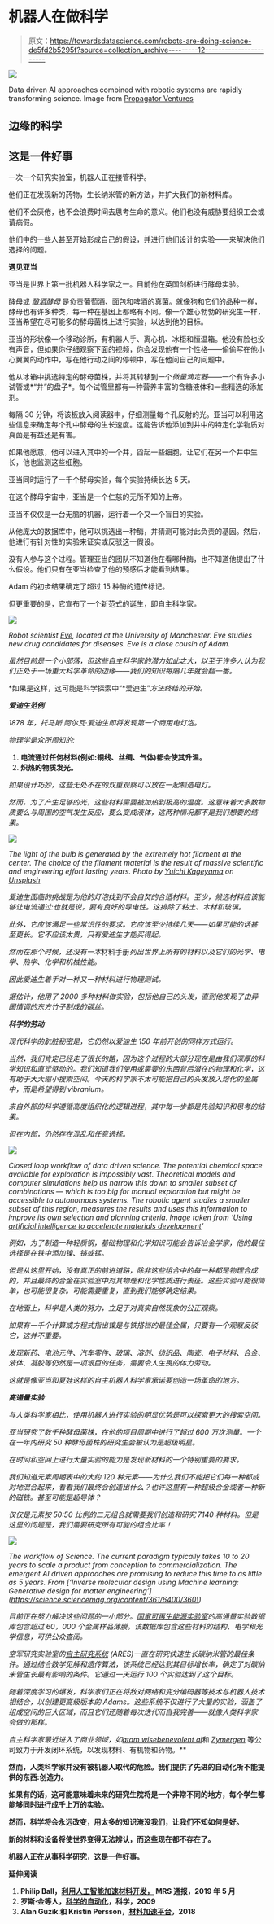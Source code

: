 # 机器人在做科学

> 原文：<https://towardsdatascience.com/robots-are-doing-science-de5fd2b5295f?source=collection_archive---------12----------------------->

![](img/843d4500ef6faed5d098bcd3697229d6.png)

Data driven AI approaches combined with robotic systems are rapidly transforming science. Image from [Propagator Ventures](https://medium.com/@PropagatorVC/why-we-invested-in-kebotix-5568f2516f1a)

## 边缘的科学

## 这是一件好事

一次一个研究实验室，机器人正在接管科学。

他们正在发现新的药物，生长纳米管的新方法，并扩大我们的新材料库。

他们不会厌倦，也不会浪费时间去思考生命的意义。他们也没有威胁要组织工会或请病假。

他们中的一些人甚至开始形成自己的假设，并进行他们设计的实验——来解决他们选择的问题。

**遇见亚当**

亚当是世界上第一批机器人科学家之一。目前他在英国剑桥进行酵母实验。

酵母或 [*酿酒酵母*](https://en.wikipedia.org/wiki/Saccharomyces_cerevisiae) 是负责葡萄酒、面包和啤酒的真菌。就像狗和它们的品种一样，酵母也有许多种类，每一种在基因上都略有不同。像一个雄心勃勃的研究生一样，亚当希望在尽可能多的酵母菌株上进行实验，以达到他的目标。

亚当的形状像一个移动诊所，有机器人手、离心机、冰柜和恒温箱。他没有脸也没有声音，但如果你仔细观察下面的视频，你会发现他有一个性格——偷偷写在他小心翼翼的动作中，写在他行动之间的停顿中，写在他问自己的问题中。

他从冰箱中挑选特定的酵母菌株，并将其转移到一个*微量滴定器*——一个有许多小试管或*“井”的盘子*。每个试管里都有一种营养丰富的含糖液体和一些精选的添加剂。

每隔 30 分钟，将该板放入阅读器中，仔细测量每个孔反射的光。亚当可以利用这些信息来确定每个孔中酵母的生长速度。这能告诉他添加到井中的特定化学物质对真菌是有益还是有害。

如果他愿意，他可以进入其中的一个井，舀起一些细胞，让它们在另一个井中生长，他也监测这些细胞。

亚当同时运行了一千个酵母实验，每个实验持续长达 5 天。

在这个酵母宇宙中，亚当是一个仁慈的无所不知的上帝。

亚当不仅仅是一台无脑的机器，运行着一个又一个盲目的实验。

从他庞大的数据库中，他可以挑选出一种酶，并猜测可能对此负责的基因。然后，他进行有针对性的实验来证实或反驳这一假设。

没有人参与这个过程。管理亚当的团队不知道他在看哪种酶，也不知道他提出了什么假设。他们只有在亚当检查了他的预感后才能看到结果。

Adam 的初步结果确定了超过 15 种酶的遗传标记。

但更重要的是，它宣布了一个新范式的诞生，即自主科学家[](https://science.sciencemag.org/content/324/5923/85)*。*

*![](img/4be461c93198cbe7aff0b32249fe61b7.png)*

*Robot scientist [Eve](https://www.cam.ac.uk/research/news/artificially-intelligent-robot-scientist-eve-could-boost-search-for-new-drugs), located at the University of Manchester. Eve studies new drug candidates for diseases. Eve is a close cousin of Adam.*

*虽然目前是一个小部落，但这些自主科学家的潜力如此之大，以至于许多人认为我们正处于一场重大科学革命的边缘——我们的知识每隔几年就会翻一番。*

*如果是这样，这可能是科学探索中“*爱迪生”*方法终结的开始。*

***爱迪生范例***

*1878 年，托马斯·阿尔瓦·爱迪生即将发现第一个商用电灯泡。*

*物理学是众所周知的:*

1.  **电流通过任何材料(例如:铜线、丝绸、气体)都会使其升温。**
2.  **炽热的物质发光。**

*如果设计巧妙，这些无处不在的双重观察可以放在一起制造电灯。*

*然而，为了产生足够的光，这些材料需要被加热到极高的温度。这意味着大多数物质要么与周围的空气发生反应，要么变成液体，这两种情况都不是我们想要的结果。*

*![](img/f2fc2e1ffe840121592f907ce754b193.png)*

*The light of the bulb is generated by the extremely hot filament at the center. The choice of the filament material is the result of massive scientific and engineering effort lasting years. Photo by [Yuichi Kageyama](https://unsplash.com/@kageyama?utm_source=medium&utm_medium=referral) on [Unsplash](https://unsplash.com?utm_source=medium&utm_medium=referral)*

*爱迪生面临的挑战是为他的灯泡找到不会自焚的合适材料。至少，候选材料应该能够让电流通过:也就是说，要有良好的导电性。这排除了粘土、木材和玻璃。*

*此外，它应该满足一些常识性的要求。它应该至少持续几天——如果可能的话甚至更长。它不应该太贵，只有爱迪生才能买得起。*

*然而在那个时候，还没有一本*材料手册*列出世界上所有的材料以及它们的光学、电学、热学、化学和机械性能。*

*因此爱迪生着手对一种又一种材料进行物理测试。*

*据估计，他用了 2000 多种材料做实验，包括他自己的头发，直到他发现了由异国情调的东方竹子制成的碳丝。*

***科学的劳动***

*现代科学的肮脏秘密是，它仍然以爱迪生 150 年前开创的同样方式运行。*

*当然，我们肯定已经走了很长的路，因为这个过程的大部分现在是由我们深厚的科学知识和直觉驱动的。我们知道我们使用或需要的东西背后潜在的物理和化学，这有助于大大缩小搜索空间。今天的科学家不太可能把自己的头发放入熔化的金属中，而是希望得到 vibranium。*

*来自外部的科学遵循高度组织化的逻辑进程，其中每一步都是先验知识和思考的结果。*

*但在内部，仍然存在混乱和任意选择。*

*![](img/17558286c34c00cbda3befea12c2f782.png)*

*Closed loop workflow of data driven science. The potential chemical space available for exploration is impossibly vast. Theoretical models and computer simulations help us narrow this down to smaller subset of combinations — which is too big for manual exploration but might be accessible to autonomous systems. The robotic agent studies a smaller subset of this region, measures the results and uses this information to improve its own selection and planning criteria. Image taken from ‘[Using artificial intelligence to accelerate materials development](https://www.cambridge.org/core/journals/mrs-bulletin/article/using-artificial-intelligence-to-accelerate-materials-development/90442EB1886A20A4C9437C32336B5611)’*

*例如，为了制造一种轻质钢，基础物理和化学知识可能会告诉冶金学家，他的最佳选择是在铁中添加镍、铬或锰。*

*但是从这里开始，没有真正的前进道路，除非这些组合中的每一种都是物理合成的，并且最终的合金在实验室中对其物理和化学性质进行表征。这些实验可能很简单，也可能很复杂。可能需要重复，直到我们能够确定结果。*

*在地面上，科学是人类的努力，立足于对真实自然现象的公正观察。*

*如果有一千个计算或方程式指出镍是与铁搭档的最佳金属，只要有一个观察反驳它，这并不重要。*

*发现新药、电池元件、汽车零件、玻璃、溶剂、纺织品、陶瓷、电子材料、合金、液体、凝胶等仍然是一项艰巨的任务，需要令人生畏的体力劳动。*

*这就是像亚当和夏娃这样的自主机器人科学家承诺要创造一场革命的地方。*

***高通量实验***

*与人类科学家相比，使用机器人进行实验的明显优势是可以探索更大的搜索空间。*

*亚当研究了数千种酵母菌株，在他的项目周期中进行了超过 600 万次测量。一个在一年内研究 50 种酵母菌株的研究生会被认为是超级明星。*

*在时间和空间上进行大量实验的能力是发现新材料的一个特别重要的要求。*

*我们知道元素周期表中的大约 120 种元素——为什么我们不能把它们每一种都成对地混合起来，看看我们最终会创造出什么？也许这里有一种超级合金或者一种新的磁铁。甚至可能是超导体？*

*仅仅是元素按 50:50 比例的二元组合就需要我们创造和研究 7140 种材料。但是这里的问题是，我们需要研究所有可能的组合比率！*

*![](img/1b2c989133e2f826c45bdadc6d05b1a4.png)*

*The workflow of Science. The current paradigm typically takes 10 to 20 years to scale a product from conception to commercialization. The emergent AI driven approaches are promising to reduce this time to as little as 5 years. From [‘Inverse molecular design using Machine learning: Generative design for matter engineering’](https://science.sciencemag.org/content/361/6400/360\)*

*目前正在努力解决这些问题的一小部分。[国家可再生能源实验室](https://data.nrel.gov/submissions/75)的高通量实验数据库包含超过 60，000 个金属样品薄膜。该数据库包含这些材料的结构、电学和光学信息，可供公众查阅。*

*空军研究实验室的[自主研究系统](https://www.afcea.org/content/scientists-pick-ai-lab-partner) (ARES)一直在研究快速生长碳纳米管的最佳条件。通过结合数学见解和遗传算法，该系统已经达到其目标增长率，确定了对碳纳米管生长最有影响的条件。它通过一天运行 100 个实验达到了这个目标。*

*随着深度学习的爆发，科学家们正在将敌对网络和变分编码器等技术与机器人技术相结合，以创建更高级版本的 Adams。这些系统不仅进行了大量的实验，涵盖了组成空间的巨大区域，而且它们还随着每次迭代而自我完善——就像人类科学家会做的那样。*

*自主科学家最近进入了商业领域，如[](https://www.kebotix.com/)*[*atom wise*](https://www.atomwise.com/)[*benevolent ai*](https://benevolent.ai)和 [*Zymergen*](https://www.zymergen.com/) 等公司致力于开发闭环系统，以发现材料、有机物和药物。**

**然而，人类科学家并没有被机器人取代的危险。我们提供了先进的自动化所不能提供的东西:创造力。**

**如果有的话，这可能意味着未来的研究生院将是一个非常不同的地方，每个学生都能够同时进行成千上万的实验。**

**然而，科学将会永远改变，用太多的知识淹没我们，让我们不知如何是好。**

**新的材料和设备将使世界变得无法辨认，而这些现在都不存在了。**

**机器人正在从事科学研究，这是一件好事。**

****延伸阅读****

1.  **Philip Ball，[利用人工智能加速材料开发，](https://www.cambridge.org/core/journals/mrs-bulletin/article/using-artificial-intelligence-to-accelerate-materials-development/90442EB1886A20A4C9437C32336B5611) MRS 通报，2019 年 5 月**
2.  **罗斯·金等人，[科学的自动化](https://science.sciencemag.org/content/324/5923/85)，科学，2009**
3.  **Alan Guzik 和 Kristin Persson，[材料加速平台](http://mission-innovation.net/wp-content/uploads/2018/01/Mission-Innovation-IC6-Report-Materials-Acceleration-Platform-Jan-2018.pdf)，2018**